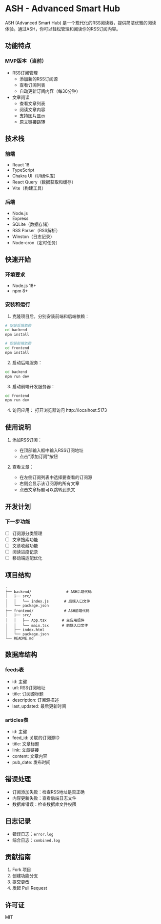# ASH - Advanced Smart Hub

ASH (Advanced Smart Hub) 是一个现代化的RSS阅读器，提供简洁优雅的阅读体验。通过ASH，你可以轻松管理和阅读你的RSS订阅内容。

## 功能特点

### MVP版本（当前）
- RSS订阅管理
  - 添加新的RSS订阅源
  - 查看订阅列表
  - 自动更新订阅内容（每30分钟）
- 文章阅读
  - 查看文章列表
  - 阅读文章内容
  - 支持图片显示
  - 原文链接跳转

## 技术栈

### 前端
- React 18
- TypeScript
- Chakra UI（UI组件库）
- React Query（数据获取和缓存）
- Vite（构建工具）

### 后端
- Node.js
- Express
- SQLite（数据存储）
- RSS Parser（RSS解析）
- Winston（日志记录）
- Node-cron（定时任务）

## 快速开始

### 环境要求
- Node.js 18+
- npm 8+

### 安装和运行

1. 克隆项目后，分别安装前端和后端依赖：

```bash
# 安装后端依赖
cd backend
npm install

# 安装前端依赖
cd frontend
npm install
```

2. 启动后端服务：

```bash
cd backend
npm run dev
```

3. 启动前端开发服务器：

```bash
cd frontend
npm run dev
```

4. 访问应用：
打开浏览器访问 http://localhost:5173

## 使用说明

1. 添加RSS订阅：
   - 在顶部输入框中输入RSS订阅地址
   - 点击"添加订阅"按钮

2. 查看文章：
   - 在左侧订阅列表中选择要查看的订阅源
   - 右侧会显示该订阅源的所有文章
   - 点击文章标题可以跳转到原文

## 开发计划

### 下一步功能
- [ ] 订阅源分类管理
- [ ] 文章搜索功能
- [ ] 文章收藏功能
- [ ] 阅读进度记录
- [ ] 移动端适配优化

## 项目结构

```
.
├── backend/                # ASH后端代码
│   ├── src/
│   │   └── index.js       # 后端入口文件
│   └── package.json
├── frontend/              # ASH前端代码
│   ├── src/
│   │   ├── App.tsx       # 主应用组件
│   │   └── main.tsx      # 前端入口文件
│   ├── index.html
│   └── package.json
└── README.md
```

## 数据库结构

### feeds表
- id: 主键
- url: RSS订阅地址
- title: 订阅源标题
- description: 订阅源描述
- last_updated: 最后更新时间

### articles表
- id: 主键
- feed_id: 关联的订阅源ID
- title: 文章标题
- link: 文章链接
- content: 文章内容
- pub_date: 发布时间

## 错误处理

- 订阅添加失败：检查RSS地址是否正确
- 内容更新失败：查看后端日志文件
- 数据库错误：检查数据库文件权限

## 日志记录

- 错误日志：`error.log`
- 综合日志：`combined.log`

## 贡献指南

1. Fork 项目
2. 创建功能分支
3. 提交更改
4. 发起 Pull Request

## 许可证

MIT
